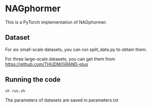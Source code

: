 # NAGphormer

This is a PyTorch implementation of NAGphormer.

## Dataset

For six small-scale datasets, you can run split_data.py to obtain them.

For three large-scale datasets, you can get them from https://github.com/THUDM/GRAND-plus

## Running the code

```sh
sh run.sh
```

The parameters of datasets are saved in parameters.txt



